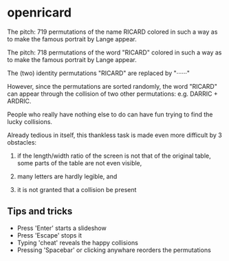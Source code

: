 # openricard

The pitch: 719 permutations of the name RICARD colored in such a way as to make the famous portrait by Lange appear.

 The pitch: 718 permutations of the word "RICARD" colored in such a way as to make the famous portrait by Lange appear.

 The (two) identity permutations "RICARD" are replaced by "······" 

 However, since the permutations are sorted randomly, the word "RICARD" can appear through the collision of two other permutations: e.g. DARRIC + ARDRIC.

 People who really have nothing else to do can have fun trying to find the lucky collisions. 

Already tedious in itself, this thankless task is made even more difficult by 3 obstacles:

1. if the length/width ratio of the screen is not that of the original table, some parts of the table are not even visible,

2. many letters are hardly legible, and

3. it is not granted that a collision be present

## Tips and tricks

* Press 'Enter' starts a slideshow
* Press 'Escape' stops it
* Typing 'cheat' reveals the happy collisions
* Pressing 'Spacebar' or clicking anywhare reorders the permutations

